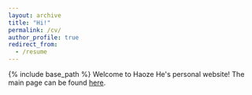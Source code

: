 ```yaml
---
layout: archive
title: "Hi!"
permalink: /cv/
author_profile: true
redirect_from:
  - /resume
---
```


{% include base_path %}
Welcome to Haoze He's personal website! The main page can be found [here](https://hectorhhz.github.io/).